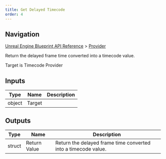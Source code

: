 ```yaml
---
title: Get Delayed Timecode
order: 4
---
```

## Navigation

[Unreal Engine Blueprint API Reference](https://dev.epicgames.com/documentation/en-us/unreal-engine/BlueprintAPI) > [Provider](https://dev.epicgames.com/documentation/en-us/unreal-engine/BlueprintAPI/Provider)

Return the delayed frame time converted into a timecode value.

Target is Timecode Provider

## Inputs

| Type | Name | Description |
| --- | --- | --- |
| object | Target |  |

## Outputs

| Type | Name | Description |
| --- | --- | --- |
| struct | Return Value | Return the delayed frame time converted into a timecode value. |
